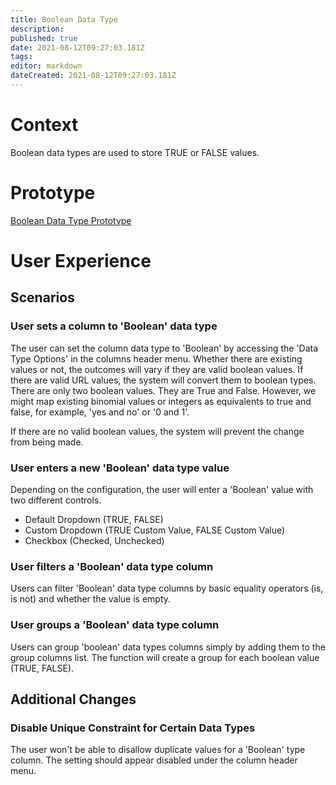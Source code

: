 ```yaml
---
title: Boolean Data Type
description: 
published: true
date: 2021-08-12T09:27:03.181Z
tags: 
editor: markdown
dateCreated: 2021-08-12T09:27:03.181Z
---
```


# Context
Boolean data types are used to store TRUE or FALSE values. 

# Prototype 
[Boolean Data Type Prototype](https://www.figma.com/proto/Uaf1ntcldzK2U41Jhw6vS2/Mathesar-MVP?page-id=3750%3A28605&node-id=3791%3A34140&viewport=1115%2C-449%2C0.4775923192501068&scaling=min-zoom&starting-point-node-id=3791%3A34140)

# User Experience
## Scenarios
### User sets a column to 'Boolean' data type
The user can set the column data type to 'Boolean' by accessing the 'Data Type Options' in the columns header menu.
Whether there are existing values or not, the outcomes will vary if they are valid boolean values.
If there are valid URL values, the system will convert them to boolean types. There are only two boolean values. They are True and False. However, we might map existing binomial values or integers as equivalents to true and false, for example, 'yes and no' or '0 and 1'.

If there are no valid boolean values, the system will prevent the change from being made. 

### User enters a new 'Boolean' data type value
Depending on the configuration, the user will enter a 'Boolean' value with two different controls.
- Default Dropdown (TRUE, FALSE)
- Custom Dropdown (TRUE Custom Value, FALSE Custom Value)
- Checkbox (Checked, Unchecked)

### User filters a 'Boolean' data type column
Users can filter 'Boolean' data type columns by basic equality operators (is, is not) and whether the value is empty. 

### User groups a 'Boolean' data type column
Users can group 'boolean' data types columns simply by adding them to the group columns list. The function will create a group for each boolean value (TRUE, FALSE).

## Additional Changes
### Disable Unique Constraint for Certain Data Types
The user won't be able to disallow duplicate values for a 'Boolean' type column. The setting should appear disabled under the column header menu.